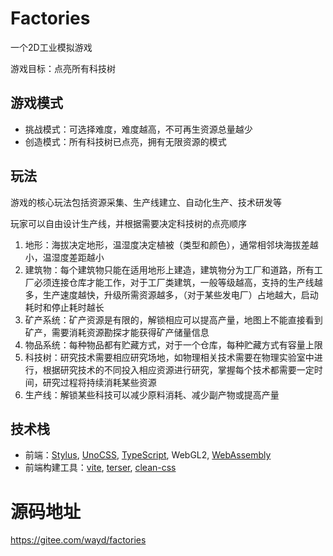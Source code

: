 # Factories

一个2D工业模拟游戏

游戏目标：点亮所有科技树

## 游戏模式
- 挑战模式：可选择难度，难度越高，不可再生资源总量越少
- 创造模式：所有科技树已点亮，拥有无限资源的模式

## 玩法

游戏的核心玩法包括资源采集、生产线建立、自动化生产、技术研发等

玩家可以自由设计生产线，并根据需要决定科技树的点亮顺序

1. 地形：海拔决定地形，温湿度决定植被（类型和颜色），通常相邻块海拔差越小，温湿度差距越小
2. 建筑物：每个建筑物只能在适用地形上建造，建筑物分为工厂和道路，所有工厂必须连接仓库才能工作，对于工厂类建筑，一般等级越高，支持的生产线越多，生产速度越快，升级所需资源越多，（对于某些发电厂）占地越大，启动耗时和停止耗时越长
3. 矿产系统：矿产资源是有限的，解锁相应可以提高产量，地图上不能直接看到矿产，需要消耗资源勘探才能获得矿产储量信息
4. 物品系统：每种物品都有贮藏方式，对于一个仓库，每种贮藏方式有容量上限
5. 科技树：研究技术需要相应研究场地，如物理相关技术需要在物理实验室中进行，根据研究技术的不同投入相应资源进行研究，掌握每个技术都需要一定时间，研究过程将持续消耗某些资源
6. 生产线：解锁某些科技可以减少原料消耗、减少副产物或提高产量

## 技术栈
* 前端：[Stylus](https://stylus-lang.com/), [UnoCSS](https://github.com/unocss/unocss), [TypeScript](https://www.typescriptlang.org/), WebGL2, [WebAssembly](https://webassembly.org/)
* 前端构建工具：[vite](https://vitejs.dev/), [terser](https://terser.org/), [clean-css](https://clean-css.github.io/)

# 源码地址

https://gitee.com/wayd/factories
